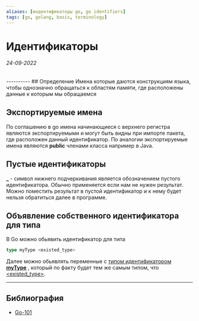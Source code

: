 ```yaml
---
aliases: [индентификаторы go, go identifiers]
tags: [go, golang, basis, terminology]
---
```

# Идентификаторы
<h6>24-09-2022</h6>
----------
## Определение
Имена которые даются конструкциям языка, чтобы однозначно обращаться к областям памяти, где расположены данные к которым мы обращаемся

## Экспортируемые имена
По соглашению в go имена начинающиеся с верхнего регистра являются экспортируемыми и могут быть видны при импорте пакета, где расположен данный идентификатор. По аналогии экспортируемые имена являются **public** членами класса например в Java.

## Пустые идентификаторы
**_**  -  символ нижнего подчеркивания является обозначением пустого идентификатора. Обычно применяется если нам не нужен результат. Можно поместить результат в пустой идентификатор и к нему будет нельзя обратиться далее в программе.


## Объявление собственного идентификатора для типа
В Go можно обьявить идентификатор для типа
```go
type myType <existed_type>
```

Далее можно обьявлять переменные с <u>типом идентификатором <b>myType</b></u> , который по факту будет тем же самым типом, что <u>\<existed_type\></u>.



---
## Библиография
- [Go-101](https://go101.org/article/keywords-and-identifiers.html)
